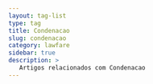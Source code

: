 ```yaml
---
layout: tag-list
type: tag
title: Condenacao
slug: condenacao
category: lawfare
sidebar: true
description: >
   Artigos relacionados com Condenacao
---
```

